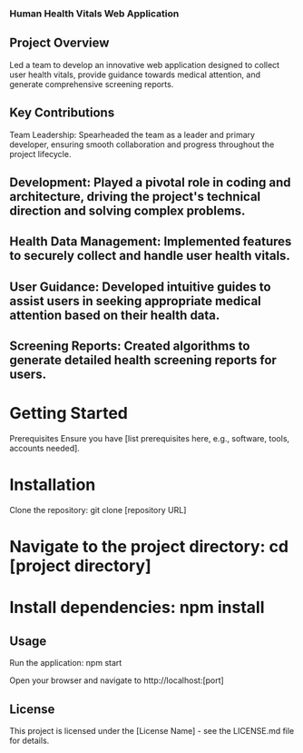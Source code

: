 ### Human Health Vitals Web Application

## Project Overview
Led a team to develop an innovative web application designed to collect user health vitals, provide guidance towards medical attention, and generate comprehensive screening reports.

## Key Contributions
Team Leadership: Spearheaded the team as a leader and primary developer, ensuring smooth collaboration and progress throughout the project lifecycle.

## Development: Played a pivotal role in coding and architecture, driving the project's technical direction and solving complex problems.

## Health Data Management: Implemented features to securely collect and handle user health vitals.

## User Guidance: Developed intuitive guides to assist users in seeking appropriate medical attention based on their health data.

## Screening Reports: Created algorithms to generate detailed health screening reports for users.

# Getting Started
Prerequisites
Ensure you have [list prerequisites here, e.g., software, tools, accounts needed].

# Installation
Clone the repository: git clone [repository URL]

# Navigate to the project directory: cd [project directory]

# Install dependencies: npm install

## Usage
Run the application: npm start

Open your browser and navigate to http://localhost:[port]

## License
This project is licensed under the [License Name] - see the LICENSE.md file for details.
